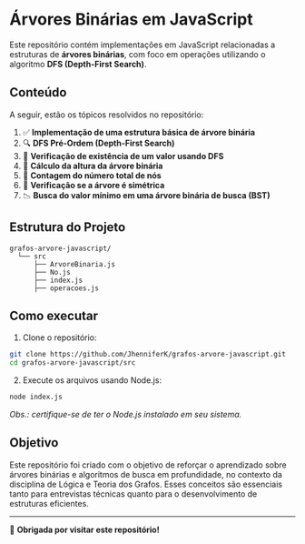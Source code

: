 # Árvores Binárias em JavaScript

Este repositório contém implementações em JavaScript relacionadas a estruturas de **árvores binárias**, com foco em operações utilizando o algoritmo **DFS (Depth-First Search)**.

## Conteúdo

A seguir, estão os tópicos resolvidos no repositório:

1. ✅ **Implementação de uma estrutura básica de árvore binária**
2. 🔍 **DFS Pré-Ordem (Depth-First Search)**
3. 🔎 **Verificação de existência de um valor usando DFS**
4. 📏 **Cálculo da altura da árvore binária**
5. 🔢 **Contagem do número total de nós**
6. 🔁 **Verificação se a árvore é simétrica**
7. 📉 **Busca do valor mínimo em uma árvore binária de busca (BST)**

## Estrutura do Projeto

```plaintext
grafos-arvore-javascript/
  └── src
      ├── ArvoreBinaria.js
      ├── No.js
      ├── index.js
      ├── operacoes.js
```

## Como executar

1. Clone o repositório:

```bash
git clone https://github.com/JhenniferK/grafos-arvore-javascript.git
cd grafos-arvore-javascript/src
```

2. Execute os arquivos usando Node.js:

```bash
node index.js
```

*Obs.: certifique-se de ter o Node.js instalado em seu sistema.*

## Objetivo

Este repositório foi criado com o objetivo de reforçar o aprendizado sobre árvores binárias e algoritmos de busca em profundidade, no contexto da disciplina de Lógica e Teoria dos Grafos. Esses conceitos são essenciais tanto para entrevistas técnicas quanto para o desenvolvimento de estruturas eficientes.

---

🖤 **Obrigada por visitar este repositório!**
